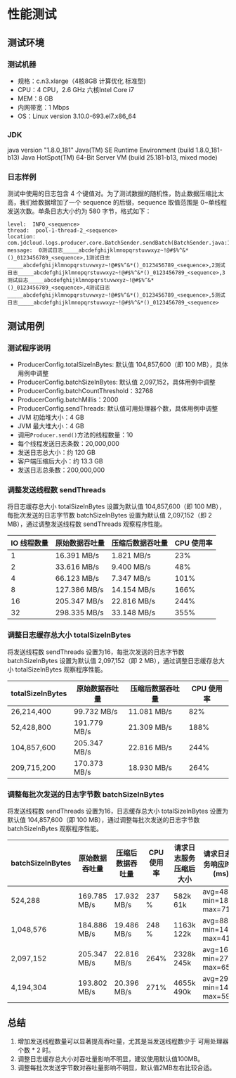 # 性能测试

## 测试环境
### 测试机器
* 规格：c.n3.xlarge（4核8GB 计算优化 标准型)
* CPU：4 CPU，2.6 GHz 六核Intel Core i7
* MEM：8 GB
* 内网带宽：1 Mbps
* OS：Linux version 3.10.0-693.el7.x86_64

### JDK
java version "1.8.0_181"
Java(TM) SE Runtime Environment (build 1.8.0_181-b13)
Java HotSpot(TM) 64-Bit Server VM (build 25.181-b13, mixed mode)

### 日志样例
测试中使用的日志包含 4 个键值对。为了测试数据的随机性，防止数据压缩比太高，我们给数据增加了一个 sequence 的后缀，sequence 取值范围是 0~单线程发送次数。单条日志大小约为 580 字节，格式如下：
``` 
level:  INFO_<sequence>
thread:  pool-1-thread-2_<sequence>
location:  com.jdcloud.logs.producer.core.BatchSender.sendBatch(BatchSender.java:117)_<sequence>
message:  0测试日志_____abcdefghijklmnopqrstuvwxyz~!@#$%^&*()_0123456789_<sequence>,1测试日志_____abcdefghijklmnopqrstuvwxyz~!@#$%^&*()_0123456789_<sequence>,2测试日志_____abcdefghijklmnopqrstuvwxyz~!@#$%^&*()_0123456789_<sequence>,3测试日志_____abcdefghijklmnopqrstuvwxyz~!@#$%^&*()_0123456789_<sequence>,4测试日志_____abcdefghijklmnopqrstuvwxyz~!@#$%^&*()_0123456789_<sequence>,5测试日志_____abcdefghijklmnopqrstuvwxyz~!@#$%^&*()_0123456789_<sequence>
```

## 测试用例

### 测试程序说明
* ProducerConfig.totalSizeInBytes: 默认值 104,857,600（即 100 MB），具体用例中调整
* ProducerConfig.batchSizeInBytes: 默认值 2,097,152，具体用例中调整
* ProducerConfig.batchCountThreshold：32768
* ProducerConfig.batchMillis：2000
* ProducerConfig.sendThreads: 默认值可用处理器个数，具体用例中调整
* JVM 初始堆大小：4 GB
* JVM 最大堆大小：4 GB
* 调用`Producer.send()`方法的线程数量：10
* 每个线程发送日志条数：20,000,000
* 发送日志总大小：约 120 GB
* 客户端压缩后大小：约 13.3 GB
* 发送日志总条数：200,000,000

### 调整发送线程数 sendThreads
将日志缓存总大小 totalSizeInBytes 设置为默认值 104,857,600（即 100 MB），每批次发送的日志字节数 batchSizeInBytes 设置为默认值 2,097,152（即 2 MB），通过调整发送线程数 sendThreads 观察程序性能。

| IO 线程数量 | 原始数据吞吐量 | 压缩后数据吞吐量 | CPU 使用率 |
| -------- | -------- | -------- | -------- |
| 1 | 16.391 MB/s | 1.821 MB/s | 23% |
| 2 | 33.616 MB/s | 9.400 MB/s | 48% |
| 4 | 66.123 MB/s | 7.347 MB/s | 101% |
| 8 | 127.386 MB/s | 14.154 MB/s | 166% |
| 16 | 205.347 MB/s | 22.816 MB/s | 244% |
| 32 | 298.335 MB/s | 33.148 MB/s | 355% |

### 调整日志缓存总大小 totalSizeInBytes
将发送线程数 sendThreads 设置为16，每批次发送的日志字节数 batchSizeInBytes 设置为默认值 2,097,152（即 2 MB），通过调整日志缓存总大小 totalSizeInBytes 观察程序性能。

| totalSizeInBytes | 原始数据吞吐量 | 压缩后数据吞吐量 | CPU 使用率 |
| -------- | -------- | -------- | -------- |
| 26,214,400 | 99.732 MB/s | 11.081 MB/s | 82% |
| 52,428,800 | 191.779 MB/s | 21.309 MB/s | 188% |
| 104,857,600 | 205.347 MB/s | 22.816 MB/s | 244% |
| 209,715,200 | 170.373 MB/s | 18.930 MB/s | 264% |

### 调整每批次发送的日志字节数 batchSizeInBytes
将发送线程数 sendThreads 设置为16，日志缓存总大小 totalSizeInBytes 设置为默认值 104,857,600（即 100 MB），通过调整每批次发送的日志字节数 batchSizeInBytes 观察程序性能。

| batchSizeInBytes | 原始数据吞吐量 | 压缩后数据吞吐量 | CPU 使用率 | 请求日志服务压缩后大小 | 请求日志服务响应时间(ms) |
| -------- | -------- | -------- | -------- | -------- | -------- |
| 524,288 | 169.785 MB/s | 17.932 MB/s | 237 % | 582k 61k| avg=48 min=18 max=7113 |
| 1,048,576 | 184.886 MB/s | 19.486 MB/s | 248 % | 1163k 122k | avg=88 min=14 max=4178 |
| 2,097,152 | 205.347 MB/s | 22.816 MB/s | 264% | 2328k 245k | avg=162 min=27 max=6581 |
| 4,194,304 | 193.802 MB/s | 20.396 MB/s | 271% | 4655k 490k | avg=295 min=142 max=5994 |

## 总结
1. 增加发送线程数量可以显著提高吞吐量，尤其是当发送线程数少于 可用处理器个数 * 2 时。
2. 调整日志缓存总大小对吞吐量影响不明显，建议使用默认值100MB。
3. 调整每批次发送字节数对吞吐量影响不明显，默认值2MB左右比较合适。